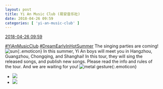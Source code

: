 ```yaml
---
layout: post
title: Yi An Music Club (易安音乐社)
date: 2018-04-26 09:59
categories: [ 'yi-an-music-club' ]
---
```


<div class="weibo-info">
  <a href="https://weibo.com/6094546964/GdQkBpqQu">2018-04-26 09:59</a>
</div>

[#YiAnMusicClub](https://weibo.com/p/100808beae2e3e05b17b64f63ebedca39f19b2/super_index) [#DreamEarlyInHotSummer](https://weibo.com/p/1008087f2adb78e0df137f468cbafdcbd0ffcf) The singing parties are coming! ![sun](https://img.t.sinajs.cn/t4/appstyle/expression/ext/normal/cd/2018new_taiyang_org.png){:.emoticon} In this summer, Yi An boys will meet you in Hangzhou, Guangzhou, Chongqing, and Shanghai! In this tour, they will sing the released songs, and publish new songs. Please read the info and rules of the tour. And we are waiting for you! ![metal gesture](https://img.t.sinajs.cn/t4/appstyle/expression/ext/normal/1d/2018new_hahashoushi_org.png){:.emoticon}

<!-- more -->

<ul class="weibo-pic-list-1">
  <li class="weibo-pic">
    <a href="//wx2.sinaimg.cn/mw690/006Es64Aly1fqptospaygj32kk3vuhdx.jpg"><img src="//wx2.sinaimg.cn/thumb150/006Es64Aly1fqptospaygj32kk3vuhdx.jpg"/></a>
  </li>
  <li class="weibo-pic">
    <a href="//wx2.sinaimg.cn/mw690/006Es64Aly1fqptou4iwkj30xc5hzkjm.jpg"><img src="//wx2.sinaimg.cn/thumb150/006Es64Aly1fqptou4iwkj30xc5hzkjm.jpg"/></a>
  </li>
</ul>

